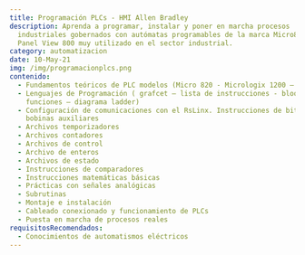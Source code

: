 ```yaml
---
title: Programación PLCs - HMI Allen Bradley
description: Aprenda a programar, instalar y poner en marcha procesos
  industriales gobernados con autómatas programables de la marca Micro800 y
  Panel View 800 muy utilizado en el sector industrial.
category: automatizacion
date: 10-May-21
img: /img/programacionplcs.png
contenido:
  - Fundamentos teóricos de PLC modelos (Micro 820 - Micrologix 1200 – 1400)
  - Lenguajes de Programación ( grafcet – lista de instrucciones - bloques de
    funciones – diagrama ladder)
  - Configuración de comunicaciones con el RsLinx. Instrucciones de bit Archivos
    bobinas auxiliares
  - Archivos temporizadores
  - Archivos contadores
  - Archivos de control
  - Archivo de enteros
  - Archivos de estado
  - Instrucciones de comparadores
  - Instrucciones matemáticas básicas
  - Prácticas con señales analógicas
  - Subrutinas
  - Montaje e instalación
  - Cableado conexionado y funcionamiento de PLCs
  - Puesta en marcha de procesos reales
requisitosRecomendados:
  - Conocimientos de automatismos eléctricos
---
```

